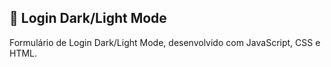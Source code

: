 ##  📖 Login Dark/Light Mode 



  Formulário de Login Dark/Light Mode, desenvolvido com JavaScript, CSS e HTML.
